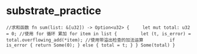# substrate_practice

<span style="color:#333333">`
//求和函数
fn sum(list: &[u32]) -> Option<u32> {    
    let mut total: u32 = 0;
    //使用 for 循环 累加
    for item in list {        
        let (t, is_error) = total.overflowing_add(*item); //使用带溢出检查的加法运算         
        if is_error {
            return Some(0);
        } else {
            total = t;
        }
    }
    Some(total)
}
` </span> 
